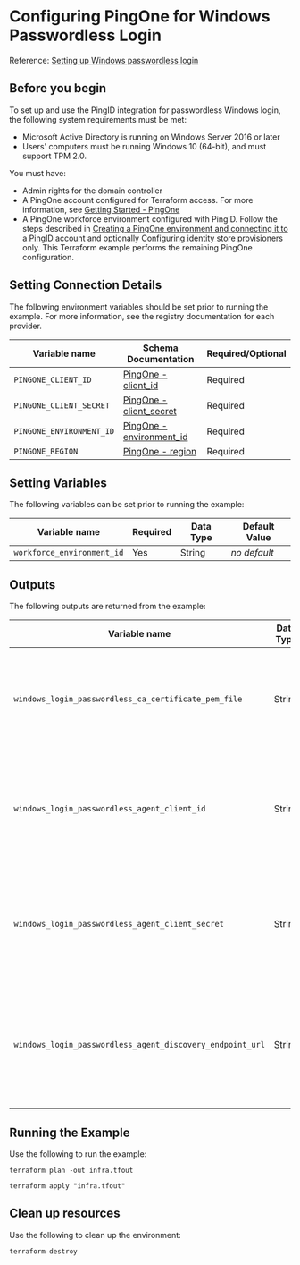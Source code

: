 # Configuring PingOne for Windows Passwordless Login

Reference: [Setting up Windows passwordless login](https://docs.pingidentity.com/r/en-us/solution-guides/bp_setting_up_windows_passwordless_login)

## Before you begin

To set up and use the PingID integration for passwordless Windows login, the following system requirements must be met:

* Microsoft Active Directory is running on Windows Server 2016 or later
* Users' computers must be running Windows 10 (64-bit), and must support TPM 2.0.

You must have:

* Admin rights for the domain controller
* A PingOne account configured for Terraform access.  For more information, see [Getting Started - PingOne](https://terraform.pingidentity.com/getting-started/pingone/)
* A PingOne workforce environment configured with PingID.  Follow the steps described in [Creating a PingOne environment and connecting it to a PingID account](https://docs.pingidentity.com/r/en-us/solution-guides/czz1662494125032) and optionally [Configuring identity store provisioners](https://docs.pingidentity.com/r/en-us/solution-guides/dgp1662481986872) only.  This Terraform example performs the remaining PingOne configuration.

## Setting Connection Details
The following environment variables should be set prior to running the example.  For more information, see the registry documentation for each provider.

| Variable name                                   | Schema Documentation                                                                                                                            | Required/Optional |
|-------------------------------------------------|-------------------------------------------------------------------------------------------------------------------------------------------------|-------------------|
| `PINGONE_CLIENT_ID`                             | [PingOne - client_id](https://registry.terraform.io/providers/pingidentity/pingone/latest/docs#client_id)                                       | Required          |
| `PINGONE_CLIENT_SECRET`                         | [PingOne - client_secret](https://registry.terraform.io/providers/pingidentity/pingone/latest/docs#client_secret)                               | Required          |
| `PINGONE_ENVIRONMENT_ID`                        | [PingOne - environment_id](https://registry.terraform.io/providers/pingidentity/pingone/latest/docs#environment_id)                             | Required          |
| `PINGONE_REGION`                                | [PingOne - region](https://registry.terraform.io/providers/pingidentity/pingone/latest/docs#region)                                             | Required          |


## Setting Variables
The following variables can be set prior to running the example:

| Variable name              | Required | Data Type | Default Value |
|----------------------------|----------|-----------|---------------|
| `workforce_environment_id` | Yes      | String    | *no default*  |

## Outputs
The following outputs are returned from the example:

| Variable name                                             | Data Type | Sensitive Value | Description                                                                                                      |
|-----------------------------------------------------------|-----------|-----------------|------------------------------------------------------------------------------------------------------------------|
| `windows_login_passwordless_ca_certificate_pem_file`      | String    | No              | An export of the generated CA issuing certificate, in PEM format, to publish to Active Directory.                |
| `windows_login_passwordless_agent_client_id`              | String    | No              | The OIDC client ID to use when installing the Windows Login Passwordless Desktop Agent application.              |
| `windows_login_passwordless_agent_client_secret`          | String    | Yes             | The OIDC client secret to use when installing the Windows Login Passwordless Desktop Agent application.          |
| `windows_login_passwordless_agent_discovery_endpoint_url` | String    | No              | The OIDC Discovery Endpoint URL to use when installing the Windows Login Passwordless Desktop Agent application. |

## Running the Example
Use the following to run the example:

```shell
terraform plan -out infra.tfout
```

```shell
terraform apply "infra.tfout"
```

## Clean up resources
Use the following to clean up the environment:

```shell
terraform destroy
```
